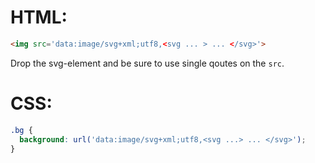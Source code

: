 # HTML:
```html
<img src='data:image/svg+xml;utf8,<svg ... > ... </svg>'>
```
Drop the svg-element and be sure to use single qoutes on the `src`.

# CSS:
```css
.bg {
  background: url('data:image/svg+xml;utf8,<svg ...> ... </svg>');
}
```